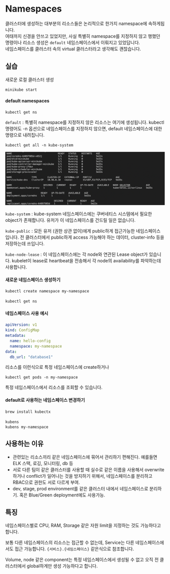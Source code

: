 Namespaces
==========
클러스터에 생성하는 대부분의 리소스들은 논리적으로 한가지 namespace에 속하게됩니다.   
여태까지 신경을 안쓰고 있었지만, 사실 특별히 namespace를 지정하지 않고 행했던 명령이나 리소스 생성은 `default` 네임스페이스에서 이뤄지고 있었답니다.  
네임스페이스를 클러스터 속의 virtual 클러스터라고 생각해도 괜찮습니다.


실습
---
새로운 로컬 클러스터 생성
```
minikube start
```

#### default namespaces
```
kubectl get ns
```
`default` : 특별히 namespace를 지정하지 않은 리소스는 여기에 생성됩니다. kubectl 명령어도 -n 옵션으로 네임스페이스를 지정하지 않으면, default 네임스페이스에 대한 명령으로 내려집니다.  

```
kubectl get all -n kube-system
```
![kube-system](../image/kube-system.png)

`kube-system` : kube-system 네임스페이스에는 쿠버네티스 시스템에서 필요한 object가 존재합니다. 유저가 이 네임스페이스를 건드릴 일은 없습니다.

`kube-public` : 모든 유저 (권한 상관 없이)에게 public하게 접근가능한 네임스페이스 입니다. 전 클러스터에서 public하게 access 가능해야 하는 데이터, cluster-info 등을 저장하는데 쓰입니다.

`kube-node-lease` : 이 네임스페이스에는 각 node와 연관된 Lease object가 있습니다. kubelet이 lease로 heartbeat을 전송해서 각 node의 availability를 파악하는데 사용합니다. 

#### 새로운 네임스페이스 생성하기
```
kubectl create namespace my-namespace

kubectl get ns
```

#### 네임스페이스 사용 예시
```yaml
apiVersion: v1
kind: ConfigMap
metadata:
  name: hello-config
  namespace: my-namespace
data:
  db_url: "database1"
```
리소스를 이런식으로 특정 네임스페이스에 create하거나
```
kubectl get pods -n my-namespace
```
특정 네임스페이스에서 리소스를 조회할 수 있습니다.

#### default로 사용하는 네임스페이스 변경하기
```
brew install kubectx

kubens
kubens my-namespace
```

사용하는 이유
----------
- 관련있는 리소스끼리 같은 네임스페이스에 묶어서 관리하기 편해진다. 예를들면 ELK 스택, 로깅, 모니터링, db 등
- 서로 다른 팀이 같은 클러스터를 사용할 때 실수로 같은 이름을 사용해서 overwrite 하거나 conflict가 일어나는 것을 방지하기 위해서, 네임스페이스를 분리하고 RBAC으로 권한도 서로 다르게 부여.
- dev, stage, prod environment를 같은 클러스터 내에서 네임스페이스로 분리하기. 혹은 Blue/Green deployment에도 사용가능. 


특징
---
네임스페이스별로 CPU, RAM, Storage 같은 자원 limit을 지정하는 것도 가능하다고 합니다.

보통 다른 네임스페이스의 리소스는 접근할 수 없는데, Service는 다른 네임스페이스에서도 접근 가능합니다.
`{서비스}.{네임스페이스}` 같은식으로 참조합니다.

Volume, node 같은 component는 특정 네임스페이스에서 생성될 수 없고 오직 전 클러스터에서 global하게만 생성 가능하다고 합니다. 